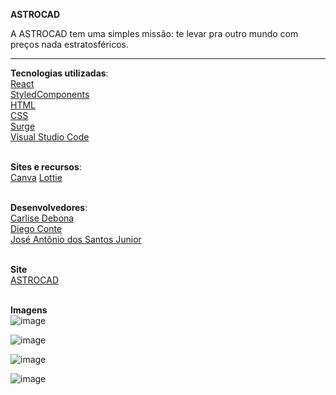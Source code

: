 **ASTROCAD**

A ASTROCAD tem uma simples missão: te levar pra outro mundo com preços nada estratosféricos.

__________________________________________________________________________________________________________


**Tecnologias utilizadas**:\
[React](https://reactjs.org/)\
[StyledComponents](https://styled-components.com/)\
[HTML](https://html.spec.whatwg.org/multipage/)\
[CSS](https://www.w3.org/Style/CSS/Overview.en.html)\
[Surge](https://surge.sh/)\
[Visual Studio Code](https://code.visualstudio.com/docs/editor/vscode-web)

\
**Sites e recursos**:\
[Canva](https://www.canva.com/en_gb/)
[Lottie](https://lottiefiles.com/)

\
**Desenvolvedores**:\
[Carlise Debona](https://github.com/Carlisegd)\
[Diego Conte](https://github.com/diegocomte)\
[José Antônio dos Santos Junior](https://github.com/antoniosantos2)

\
**Site**\
[ASTROCAD](https://lowly-owner.surge.sh)

\
**Imagens**\
![image](https://user-images.githubusercontent.com/92445126/150778547-3df13113-7362-428b-a24e-e62127715e06.png)

![image](https://user-images.githubusercontent.com/92445126/150779043-c6ffc724-8ebb-432e-97d1-7d79c37f79d6.png)

![image](https://user-images.githubusercontent.com/92445126/150779094-8067d5a4-293f-4efe-b290-19c74cd73162.png)


![image](https://user-images.githubusercontent.com/92445126/150778644-9b860301-bf45-4d97-821c-197389dd2a0e.png)


